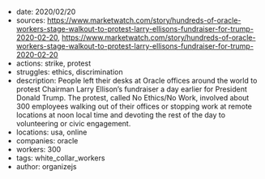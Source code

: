 - date: 2020/02/20
- sources: https://www.marketwatch.com/story/hundreds-of-oracle-workers-stage-walkout-to-protest-larry-ellisons-fundraiser-for-trump-2020-02-20, https://www.marketwatch.com/story/hundreds-of-oracle-workers-stage-walkout-to-protest-larry-ellisons-fundraiser-for-trump-2020-02-20
- actions: strike, protest
- struggles: ethics, discrimination
- description: People left their desks at Oracle offices around the world to protest Chairman Larry Ellison’s fundraiser a day earlier for President Donald Trump. The protest, called No Ethics/No Work, involved about 300 employees walking out of their offices or stopping work at remote locations at noon local time and devoting the rest of the day to volunteering or civic engagement.
- locations: usa, online
- companies: oracle
- workers: 300
- tags: white_collar_workers
- author: organizejs

